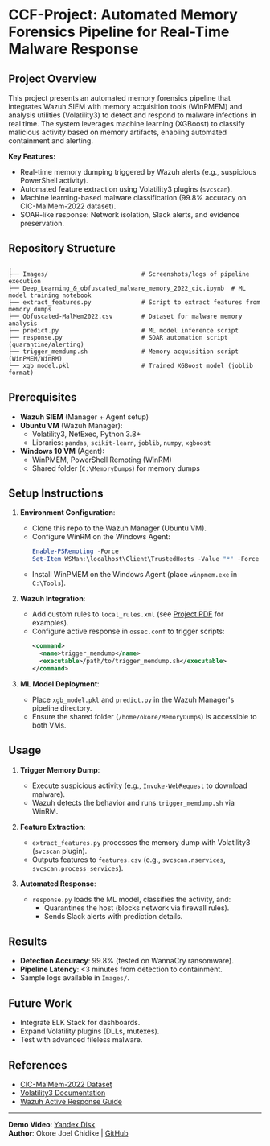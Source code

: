 # CCF-Project: Automated Memory Forensics Pipeline for Real-Time Malware Response

## Project Overview
This project presents an automated memory forensics pipeline that integrates Wazuh SIEM with memory acquisition tools (WinPMEM) and analysis utilities (Volatility3) to detect and respond to malware infections in real time. The system leverages machine learning (XGBoost) to classify malicious activity based on memory artifacts, enabling automated containment and alerting.

**Key Features:**
- Real-time memory dumping triggered by Wazuh alerts (e.g., suspicious PowerShell activity).
- Automated feature extraction using Volatility3 plugins (`svcscan`).
- Machine learning-based malware classification (99.8% accuracy on CIC-MalMem-2022 dataset).
- SOAR-like response: Network isolation, Slack alerts, and evidence preservation.

## Repository Structure
```
.
├── Images/                          # Screenshots/logs of pipeline execution
├── Deep_Learning_&_obfuscated_malware_memory_2022_cic.ipynb  # ML model training notebook
├── extract_features.py              # Script to extract features from memory dumps
├── Obfuscated-MalMem2022.csv        # Dataset for malware memory analysis
├── predict.py                       # ML model inference script
├── response.py                      # SOAR automation script (quarantine/alerting)
├── trigger_memdump.sh               # Memory acquisition script (WinPMEM/WinRM)
└── xgb_model.pkl                    # Trained XGBoost model (joblib format)
```

## Prerequisites
- **Wazuh SIEM** (Manager + Agent setup)
- **Ubuntu VM** (Wazuh Manager): 
  - Volatility3, NetExec, Python 3.8+
  - Libraries: `pandas`, `scikit-learn`, `joblib`, `numpy`, `xgboost`
- **Windows 10 VM** (Agent):
  - WinPMEM, PowerShell Remoting (WinRM)
  - Shared folder (`C:\MemoryDumps`) for memory dumps

## Setup Instructions
1. **Environment Configuration**:
   - Clone this repo to the Wazuh Manager (Ubuntu VM).
   - Configure WinRM on the Windows Agent:
     ```powershell
     Enable-PSRemoting -Force
     Set-Item WSMan:\localhost\Client\TrustedHosts -Value "*" -Force
     ```
   - Install WinPMEM on the Windows Agent (place `winpmem.exe` in `C:\Tools`).

2. **Wazuh Integration**:
   - Add custom rules to `local_rules.xml` (see [Project PDF](COMPUTER_FORENSIC_AND_INCIDENT_RESPONSE_Okore_Joel_Chidike.pdf) for examples).
   - Configure active response in `ossec.conf` to trigger scripts:
     ```xml
     <command>
       <name>trigger_memdump</name>
       <executable>/path/to/trigger_memdump.sh</executable>
     </command>
     ```

3. **ML Model Deployment**:
   - Place `xgb_model.pkl` and `predict.py` in the Wazuh Manager's pipeline directory.
   - Ensure the shared folder (`/home/okore/MemoryDumps`) is accessible to both VMs.

## Usage
1. **Trigger Memory Dump**:
   - Execute suspicious activity (e.g., `Invoke-WebRequest` to download malware).
   - Wazuh detects the behavior and runs `trigger_memdump.sh` via WinRM.

2. **Feature Extraction**:
   - `extract_features.py` processes the memory dump with Volatility3 (`svcscan` plugin).
   - Outputs features to `features.csv` (e.g., `svcscan.nservices`, `svcscan.process_services`).

3. **Automated Response**:
   - `response.py` loads the ML model, classifies the activity, and:
     - Quarantines the host (blocks network via firewall rules).
     - Sends Slack alerts with prediction details.

## Results
- **Detection Accuracy**: 99.8% (tested on WannaCry ransomware).
- **Pipeline Latency**: <3 minutes from detection to containment.
- Sample logs available in `Images/`.

## Future Work
- Integrate ELK Stack for dashboards.
- Expand Volatility plugins (DLLs, mutexes).
- Test with advanced fileless malware.

## References
- [CIC-MalMem-2022 Dataset](https://www.unb.ca/cic/datasets/malmem-2022.html)
- [Volatility3 Documentation](https://volatility3.readthedocs.io/)
- [Wazuh Active Response Guide](https://documentation.wazuh.com/current/user-manual/capabilities/active-response/)

---
**Demo Video**: [Yandex Disk](https://disk.yandex.com/client/disk/CCF%20Project%20Demo)  
**Author**: Okore Joel Chidike | [GitHub](https://github.com/Joellots)
